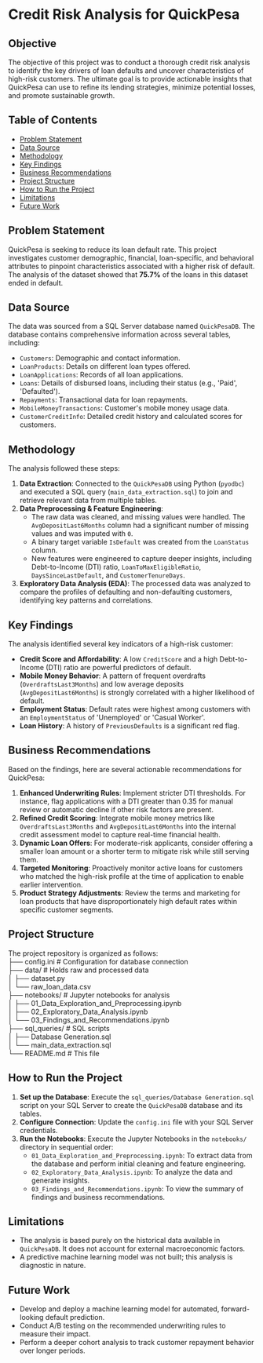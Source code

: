 # Credit Risk Analysis for QuickPesa

## Objective
The objective of this project was to conduct a thorough credit risk analysis to identify the key drivers of loan defaults and uncover characteristics of high-risk customers. The ultimate goal is to provide actionable insights that QuickPesa can use to refine its lending strategies, minimize potential losses, and promote sustainable growth.

## Table of Contents
- [Problem Statement](#problem-statement)
- [Data Source](#data-source)
- [Methodology](#methodology)
- [Key Findings](#key-findings)
- [Business Recommendations](#business-recommendations)
- [Project Structure](#project-structure)
- [How to Run the Project](#how-to-run-the-project)
- [Limitations](#limitations)
- [Future Work](#future-work)

## Problem Statement
QuickPesa is seeking to reduce its loan default rate. This project investigates customer demographic, financial, loan-specific, and behavioral attributes to pinpoint characteristics associated with a higher risk of default. The analysis of the dataset showed that **75.7%** of the loans in this dataset ended in default.

## Data Source
The data was sourced from a SQL Server database named `QuickPesaDB`. The database contains comprehensive information across several tables, including:
* `Customers`: Demographic and contact information.
* `LoanProducts`: Details on different loan types offered.
* `LoanApplications`: Records of all loan applications.
* `Loans`: Details of disbursed loans, including their status (e.g., 'Paid', 'Defaulted').
* `Repayments`: Transactional data for loan repayments.
* `MobileMoneyTransactions`: Customer's mobile money usage data.
* `CustomerCreditInfo`: Detailed credit history and calculated scores for customers.

## Methodology
The analysis followed these steps:
1.  **Data Extraction**: Connected to the `QuickPesaDB` using Python (`pyodbc`) and executed a SQL query (`main_data_extraction.sql`) to join and retrieve relevant data from multiple tables.
2.  **Data Preprocessing & Feature Engineering**:
    * The raw data was cleaned, and missing values were handled. The `AvgDepositLast6Months` column had a significant number of missing values and was imputed with `0`.
    * A binary target variable `IsDefault` was created from the `LoanStatus` column.
    * New features were engineered to capture deeper insights, including Debt-to-Income (DTI) ratio, `LoanToMaxEligibleRatio`, `DaysSinceLastDefault`, and `CustomerTenureDays`.
3.  **Exploratory Data Analysis (EDA)**: The processed data was analyzed to compare the profiles of defaulting and non-defaulting customers, identifying key patterns and correlations.

## Key Findings
The analysis identified several key indicators of a high-risk customer:
* **Credit Score and Affordability**: A low `CreditScore` and a high Debt-to-Income (DTI) ratio are powerful predictors of default.
* **Mobile Money Behavior**: A pattern of frequent overdrafts (`OverdraftsLast3Months`) and low average deposits (`AvgDepositLast6Months`) is strongly correlated with a higher likelihood of default.
* **Employment Status**: Default rates were highest among customers with an `EmploymentStatus` of 'Unemployed' or 'Casual Worker'.
* **Loan History**: A history of `PreviousDefaults` is a significant red flag.

## Business Recommendations
Based on the findings, here are several actionable recommendations for QuickPesa:

1.  **Enhanced Underwriting Rules**: Implement stricter DTI thresholds. For instance, flag applications with a DTI greater than 0.35 for manual review or automatic decline if other risk factors are present.
2.  **Refined Credit Scoring**: Integrate mobile money metrics like `OverdraftsLast3Months` and `AvgDepositLast6Months` into the internal credit assessment model to capture real-time financial health.
3.  **Dynamic Loan Offers**: For moderate-risk applicants, consider offering a smaller loan amount or a shorter term to mitigate risk while still serving them.
4.  **Targeted Monitoring**: Proactively monitor active loans for customers who matched the high-risk profile at the time of application to enable earlier intervention.
5.  **Product Strategy Adjustments**: Review the terms and marketing for loan products that have disproportionately high default rates within specific customer segments.

## Project Structure
The project repository is organized as follows:\
   ├── config.ini                  # Configuration for database connection\
   ├── data/                       # Holds raw and processed data\
   │   ├── dataset.py\
   │   └── raw_loan_data.csv\
   ├── notebooks/                  # Jupyter notebooks for analysis\
   │   ├── 01_Data_Exploration_and_Preprocessing.ipynb\
   │   ├── 02_Exploratory_Data_Analysis.ipynb\
   │   └── 03_Findings_and_Recommendations.ipynb\
   ├── sql_queries/                # SQL scripts\
   │   ├── Database Generation.sql\
   │   └── main_data_extraction.sql\
   └── README.md                   # This file

## How to Run the Project
1.  **Set up the Database**: Execute the `sql_queries/Database Generation.sql` script on your SQL Server to create the `QuickPesaDB` database and its tables.
2.  **Configure Connection**: Update the `config.ini` file with your SQL Server credentials.
3.  **Run the Notebooks**: Execute the Jupyter Notebooks in the `notebooks/` directory in sequential order:
    * `01_Data_Exploration_and_Preprocessing.ipynb`: To extract data from the database and perform initial cleaning and feature engineering.
    * `02_Exploratory_Data_Analysis.ipynb`: To analyze the data and generate insights.
    * `03_Findings_and_Recommendations.ipynb`: To view the summary of findings and business recommendations.

## Limitations
* The analysis is based purely on the historical data available in `QuickPesaDB`. It does not account for external macroeconomic factors.
* A predictive machine learning model was not built; this analysis is diagnostic in nature.

## Future Work
* Develop and deploy a machine learning model for automated, forward-looking default prediction.
* Conduct A/B testing on the recommended underwriting rules to measure their impact.
* Perform a deeper cohort analysis to track customer repayment behavior over longer periods.
